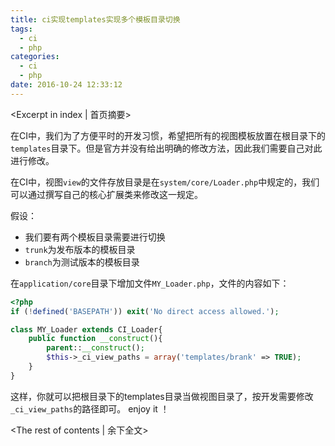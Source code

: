 ```yaml
---
title: ci实现templates实现多个模板目录切换
tags:
  - ci
  - php
categories:
  - ci
  - php
date: 2016-10-24 12:33:12
---
```

<Excerpt in index | 首页摘要> 

在CI中，我们为了方便平时的开发习惯，希望把所有的视图模板放置在根目录下的``templates``目录下。但是官方并没有给出明确的修改方法，因此我们需要自己对此进行修改。

在CI中，视图``view``的文件存放目录是在``system/core/Loader.php``中规定的，我们可以通过撰写自己的核心扩展类来修改这一规定。

假设：
+ 我们要有两个模板目录需要进行切换
+ ``trunk``为发布版本的模板目录
+ ``branch``为测试版本的模板目录

在``application/core``目录下增加文件``MY_Loader.php``，文件的内容如下：
```php
<?php
if (!defined('BASEPATH')) exit('No direct access allowed.');

class MY_Loader extends CI_Loader{
	public function __construct(){
		parent::__construct();
		$this->_ci_view_paths = array('templates/brank' => TRUE);
	}   
}
```

这样，你就可以把根目录下的templates目录当做视图目录了，按开发需要修改``_ci_view_paths``的路径即可。
enjoy it ！
<!-- more -->
<The rest of contents | 余下全文>
